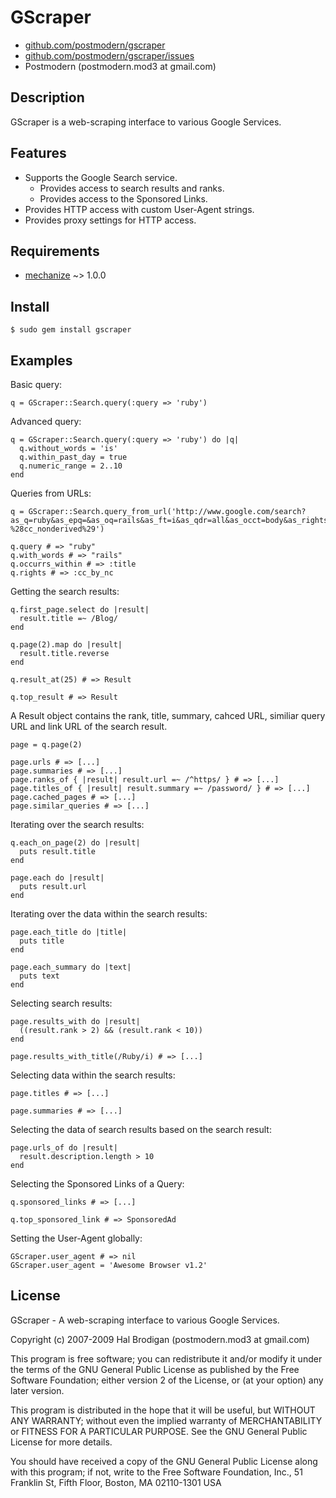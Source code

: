 # GScraper

* [github.com/postmodern/gscraper](http://github.com/postmodern/gscraper/)
* [github.com/postmodern/gscraper/issues](http://github.com/postmodern/gscraper/issues)
* Postmodern (postmodern.mod3 at gmail.com)

## Description
  
GScraper is a web-scraping interface to various Google Services.

## Features
  
* Supports the Google Search service.
  * Provides access to search results and ranks.
  * Provides access to the Sponsored Links.
* Provides HTTP access with custom User-Agent strings.
* Provides proxy settings for HTTP access.

## Requirements

* [mechanize](http://mechanize.rubyforge.org/mechanize/) ~> 1.0.0

## Install

    $ sudo gem install gscraper

## Examples

Basic query:

    q = GScraper::Search.query(:query => 'ruby')

Advanced query:

    q = GScraper::Search.query(:query => 'ruby') do |q|
      q.without_words = 'is'
      q.within_past_day = true
      q.numeric_range = 2..10
    end

Queries from URLs:

    q = GScraper::Search.query_from_url('http://www.google.com/search?as_q=ruby&as_epq=&as_oq=rails&as_ft=i&as_qdr=all&as_occt=body&as_rights=%28cc_publicdomain%7Ccc_attribute%7Ccc_sharealike%7Ccc_noncommercial%29.-%28cc_nonderived%29')

    q.query # => "ruby"
    q.with_words # => "rails"
    q.occurrs_within # => :title
    q.rights # => :cc_by_nc

Getting the search results:

    q.first_page.select do |result|
      result.title =~ /Blog/
    end

    q.page(2).map do |result|
      result.title.reverse
    end

    q.result_at(25) # => Result

    q.top_result # => Result

A Result object contains the rank, title, summary, cahced URL, similiar
query URL and link URL of the search result.

    page = q.page(2)

    page.urls # => [...]
    page.summaries # => [...]
    page.ranks_of { |result| result.url =~ /^https/ } # => [...]
    page.titles_of { |result| result.summary =~ /password/ } # => [...]
    page.cached_pages # => [...]
    page.similar_queries # => [...]

Iterating over the search results:

    q.each_on_page(2) do |result|
      puts result.title
    end

    page.each do |result|
      puts result.url
    end

Iterating over the data within the search results:

    page.each_title do |title|
      puts title
    end

    page.each_summary do |text|
      puts text
    end

Selecting search results:

    page.results_with do |result|
      ((result.rank > 2) && (result.rank < 10))
    end

    page.results_with_title(/Ruby/i) # => [...]

Selecting data within the search results:

    page.titles # => [...]

    page.summaries # => [...]

Selecting the data of search results based on the search result:

    page.urls_of do |result|
      result.description.length > 10
    end

Selecting the Sponsored Links of a Query:

    q.sponsored_links # => [...]

    q.top_sponsored_link # => SponsoredAd

Setting the User-Agent globally:

    GScraper.user_agent # => nil
    GScraper.user_agent = 'Awesome Browser v1.2'

## License

GScraper - A web-scraping interface to various Google Services.

Copyright (c) 2007-2009 Hal Brodigan (postmodern.mod3 at gmail.com)

This program is free software; you can redistribute it and/or modify
it under the terms of the GNU General Public License as published by
the Free Software Foundation; either version 2 of the License, or
(at your option) any later version.

This program is distributed in the hope that it will be useful,
but WITHOUT ANY WARRANTY; without even the implied warranty of
MERCHANTABILITY or FITNESS FOR A PARTICULAR PURPOSE.  See the
GNU General Public License for more details.

You should have received a copy of the GNU General Public License
along with this program; if not, write to the Free Software
Foundation, Inc., 51 Franklin St, Fifth Floor, Boston, MA  02110-1301  USA

